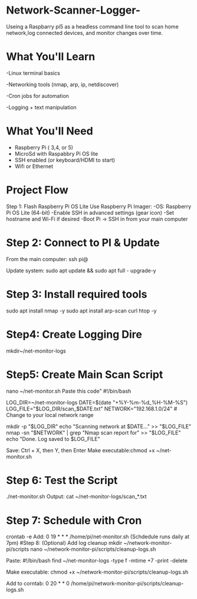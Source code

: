 # Network-Scanner-Logger-
Useing a Raspbarry pi5 as a headless command line tool to scan home network,log connected devices, and monitor changes over time. 


# What You'll Learn
-Linux terminal basics

-Networking tools (nmap, arp, ip, netdiscover)

-Cron jobs for automation

-Logging + text manipulation

# What You'll Need 
- Raspberry Pi ( 3,4, or 5)
- MicroSd with Raspabbry Pi OS lite
- SSH enabled (or keyboard/HDMI to start)
- Wifi or Ethernet


  
# Project Flow 
Step 1: Flash Raspberry Pi OS Lite
Use Raspberry Pi Imager:
-OS: Raspberry Pi OS Lite (64-bit)
-Enable SSH in advanced settings (gear icon)
-Set hostname and Wi-Fi if desired
-Boot Pi → SSH in from your main computer

# Step 2: Connect to PI & Update 
From the main computer: 
ssh pi@<your-pi-ip>

Update system:
sudo apt update && sudo apt full - upgrade-y 

# Step 3: Install required tools 
sudo apt install nmap -y 
sudo apt install arp-scan curl htop -y

# Step4: Create Logging Dire
mkdir~/net-monitor-logs

# Step5: Create Main Scan Script 
nano ~/net-monitor.sh
Paste this code"
#!/bin/bash

LOG_DIR=~/net-monitor-logs
DATE=$(date "+%Y-%m-%d_%H-%M-%S")
LOG_FILE="$LOG_DIR/scan_$DATE.txt"
NETWORK="192.168.1.0/24"  # Change to your local network range

mkdir -p "$LOG_DIR"
echo "Scanning network at $DATE..." >> "$LOG_FILE"
nmap -sn "$NETWORK" | grep "Nmap scan report for" >> "$LOG_FILE"
echo "Done. Log saved to $LOG_FILE"

Save: Ctrl + X, then Y, then Enter
Make executable:chmod +x ~/net-monitor.sh

# Step 6: Test the Script 
./net-monitor.sh
Output:
cat ~/net-monitor-logs/scan_*.txt

# Step 7: Schedule with Cron 
crontab -e
Add:
0 19 * * * /home/pi/net-monitor.sh
(Schdedule runs daily at 7pm)
 #Step 8: (Optional) Add log cleanup 
 mkdir ~/network-monitor-pi/scripts
nano ~/network-monitor-pi/scripts/cleanup-logs.sh

Paste:
#!/bin/bash
find ~/net-monitor-logs -type f -mtime +7 -print -delete

Make executable: 
chmod +x ~/network-monitor-pi/scripts/cleanup-logs.sh

Add to corntab: 
0 20 * * 0 /home/pi/network-monitor-pi/scripts/cleanup-logs.sh
